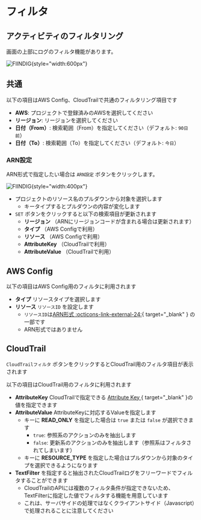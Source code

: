 # フィルタ

## アクティビティのフィルタリング

画面の上部にログのフィルタ機能があります。

![FIINDIG](/img/aws/aws_activity_filter.png){style="width:600px"}

## 共通

以下の項目はAWS Config、CloudTrailで共通のフィルタリング項目です

- **AWS**: プロジェクトで登録済みのAWSを選択してください
- **リージョン**: リージョンを選択してください
- **日付（From）**: 検索範囲（From）を指定してください（デフォルト: `90日前`）
- **日付（To）**: 検索範囲（To）を指定してください（デフォルト: `今日`）

### ARN設定

ARN形式で指定したい場合は `ARN設定` ボタンをクリックします。

![FIINDIG](/img/aws/aws_activity_arn.png){style="width:400px"}

- プロジェクトのリソース名のプルダウンから対象を選択します
    - キータイプするとプルダウンの内容が変化します
- `SET` ボタンをクリックすると以下の検索項目が更新されます
    - **リージョン** （ARNにリージョンコードが含まれる場合は更新されます）
    - **タイプ** （AWS Configで利用）
    - **リソース** （AWS Configで利用）
    - **AttributeKey** （CloudTrailで利用）
    - **AttributeValue** （CloudTrailで利用）


## AWS Config

以下の項目はAWS Config用のフィルタに利用されます

- **タイプ** リソースタイプを選択します
- **リソース** `リソースID` を設定します
    - `リソースID`は[ARN形式 :octicons-link-external-24:](https://docs.aws.amazon.com/ja_jp/general/latest/gr/aws-arns-and-namespaces.html){ target="_blank" } の一部です
    - ARN形式ではありません


## CloudTrail

`CloudTrailフィルタ` ボタンをクリックするとCloudTrail用のフィルタ項目が表示されます

以下の項目はCloudTrail用のフィルタに利用されます

- **AttributeKey** CloudTrailで指定できる [Attribute Key ](https://docs.aws.amazon.com/awscloudtrail/latest/userguide/view-cloudtrail-events-cli.html#look-up-events-by-attributes){ target="_blank" }の値を指定できます
- **AttributeValue** AttributeKeyに対応するValueを指定します
    - キーに **READ_ONLY** を指定した場合は `true` または `false` が選択できます
        - `true`: 参照系のアクションのみを抽出します
        - `false`: 更新系のアクションのみを抽出します（参照系はフィルタされてしまいます）
    - キーに **RESOURCE_TYPE** を指定した場合はプルダウンから対象のタイプを選択できるようになります
- **TextFilter** を指定すると抽出されたCloudTrailログをフリーワードでフィルタすることができます
    - CloudTrailのAPIには複数のフィルタ条件が指定できないため、TextFilterに指定した値でフィルタする機能を用意しています
    - これは、サーバサイドの処理ではなくクライアントサイド（Javascript）で処理されることに注意してください

